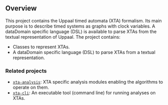 ## Overview

This project contains the Uppaal timed automata (XTA) formalism. Its main purpose is to describe timed systems as graphs with clock variables. A dataDomain specific language (DSL) is available to parse XTAs from the textual representation of Uppaal. The project contains:

* Classes to represent XTAs.
* A dataDomain specific language (DSL) to parse XTAs from a textual representation.

### Related projects

* [`xta-analysis`](../xta-analysis/README.md): XTA specific analysis modules enabling the algorithms to operate on them.
* [`xta-cli`](../xta-cli/README.md): An executable tool (command line) for running analyses on XTAs.